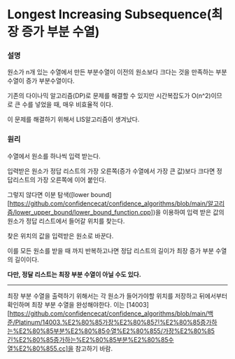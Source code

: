 # Longest Increasing Subsequence(최장 증가 부분 수열)


### 설명


원소가 n개 있는 수열에서 만든 부분수열이 이전의 원소보다 크다는 것을 만족하는 부분수열이 증가 부분수열이다.


기존의 다이나믹 알고리즘(DP)로 문제를 해결할 수 있지만 시간복잡도가 O(n^2)이므로 큰 수를 넣었을 때, 매우 비효율적 이다.


이 문제를 해결하기 위해서 LIS알고리즘이 생겨났다.


### 원리

수열에서 원소를 하나씩 입력 받는다.


입력받은 원소가 정답 리스트의 가장 오른쪽(증가 수열에서 가장 큰 값)보다 크다면 정답리스트의 가장 오른쪽에 이어 붙인다.


그렇지 않다면 이분 탐색([lower bound][https://github.com/confidencecat/confidence_algorithms/blob/main/알고리즘/lower_upper_bound/lower_bound_function.cpp])을 이용하여 입력 받은 값의 원소가 정답 리스트에서 들어갈 위치를 찾는다.


찾은 위치의 값을 입력받은 원소로 바꾼다.


이를 모든 원소를 받을 때 까지 반복하고나면 정답 리스트의 길이가 최장 증가 부분 수열의 길이이다.


__다만, 정달 리스트는 최장 부분 수열이 아닐 수도 있다.__
* * *
최장 부분 수열을 출력하기 위해서는 각 원소가 들어가야할 위치를 저장하고 뒤에서부터 확인하며 최장 부분 수열을 완성해야한다.
이는 [14003][https://github.com/confidencecat/confidence_algorithms/blob/main/백준/Platinum/14003.%E2%80%85가장%E2%80%85긴%E2%80%85증가하는%E2%80%85부분%E2%80%85수열%E2%80%855/가장%E2%80%85긴%E2%80%85증가하는%E2%80%85부분%E2%80%85수열%E2%80%855.cc]을 참고하기 바람.
